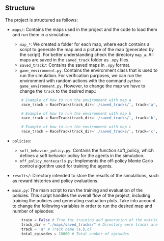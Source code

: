 ## Structure
The project is structured as follows:
- `maps/`: Contains the maps used in the project and the code to load them and run them in a simulation.
    -  `map_*`: We created a folder for each map, where each contains a script to generate the map and a picture of the map (generated by the script). For better understanding check the directory `map_a`. All maps are saved in the `saved_track` folder as `.npy` files.
    - `saved_track/`: Contains the saved maps in `.npy` format.
    - `game_environment.py`: Contains the environment class that is used to run the simulation. For verification purposes, we can run the environment with random actions with the command `python game_environment.py`. However, to change the map we have to change the `track` to the desired map.:

    ```python
        # Example of how to run the environment with map a
        race_track = RaceTrack(track_dir='./saved_tracks/', track='a', size=20)

        # Example of how to run the environment with map b
        race_track = RaceTrack(track_dir='./saved_tracks/', track='b', size=20)

        # Example of how to run the environment with map c
        race_track = RaceTrack(track_dir='./saved_tracks/', track='c', size=20)
    ```
- `policies`:
    - `soft_behavior_policy.py`: Contains the function soft_policy, which defines a soft behavior policy for the agents in the simulation.
    - `off_policy_montecarlo.py`: Implements the off-policy Monte Carlo control algorithm used for training the agents. 
- `results/`: Directory intended to store the results of the simulations, such as reward histories and policy evaluations.
- `main.py`: The main script to run the training and evaluation of the policies. This script handles the overall flow of the project, including training the policies and generating evaluation plots. Take into account to change the following variables in order to run the desired map and number of episodes:
    ```python
        train = False # True for training and generation of the matrix Q, False for evaluation and generation of the plots for each initial state
        track_dir = "./maps/saved_tracks/" # Directory were tracks are saved
        track = 'a' # Track name (a,b,c)
        total_episodes = 10000 # Total number of episodes
    ```